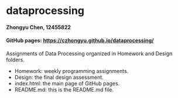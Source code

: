 # dataprocessing

#### Zhongyu Chen, 12455822

#### GitHub pages: https://czhongyu.github.io/dataprocessing/

Assignments of Data Processing organized
 in Homework and Design folders.
 
 - Homework: weekly programming assignments.
 - Design: the final design assessment.
 - index.html: the main page of GitHub pages.
 - README.md: this is the README.md file.
 
 